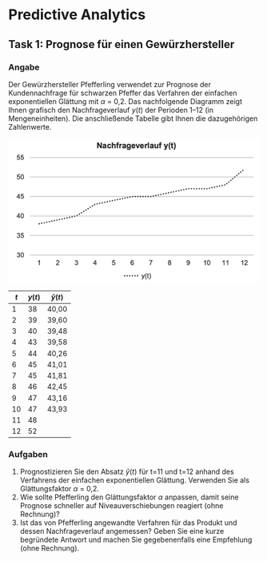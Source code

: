 
# Predictive Analytics

## Task 1: Prognose für einen Gewürzhersteller

### Angabe

Der Gewürzhersteller Pfefferling verwendet zur Prognose der Kundennachfrage für schwarzen Pfeffer das Verfahren der einfachen exponentiellen Glättung mit $\alpha$ = 0,2. Das nachfolgende Diagramm zeigt Ihnen grafisch den Nachfrageverlauf $y(t)$ der Perioden 1–12 (in Mengeneinheiten). Die anschließende Tabelle gibt Ihnen die dazugehörigen Zahlenwerte.

![Alt text](image.png)

| $t$       | $y(t)$ | $\hat{y}(t)$ |
| --------  | -------| -------      |
| 1         | 38     | 40,00        |
| 2         | 39     | 39,60        |
| 3         | 40     | 39,48        |
| 4         | 43     | 39,58        |
| 5         | 44     | 40,26        |
| 6         | 45     | 41,01        |
| 7         | 45     | 41,81        |
| 8         | 46     | 42,45        |
| 9         | 47     | 43,16        |
| 10        | 47     | 43,93        |
| 11        | 48     |              |
| 12        | 52     |              |


### Aufgaben

1. Prognostizieren Sie den Absatz $\hat{y}(t)$ für t=11 und t=12 anhand des Verfahrens der einfachen exponentiellen Glättung. Verwenden Sie als Glättungsfaktor $\alpha$ = 0,2.
2. Wie sollte Pfefferling den Glättungsfaktor $\alpha$ anpassen, damit seine Prognose schneller auf Niveauverschiebungen reagiert (ohne Rechnung)?
3. Ist das von Pfefferling angewandte Verfahren für das Produkt und dessen Nachfrageverlauf angemessen? Geben Sie eine kurze begründete Antwort und machen Sie gegebenenfalls eine Empfehlung (ohne Rechnung).
